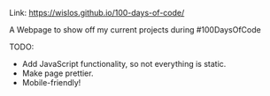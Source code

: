 Link: https://wislos.github.io/100-days-of-code/

A Webpage to show off my current projects during #100DaysOfCode

TODO:
* Add JavaScript functionality, so not everything is static.
* Make page prettier.
* Mobile-friendly!
